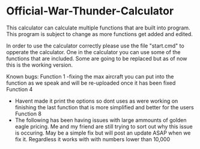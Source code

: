 # Official-War-Thunder-Calculator
This calculator can calculate multiple functions that are built into program. This program is subject to change as more functions get added and edited.

In order to use the calculator correctly please use the file "start.cmd" to opperate the calculator. One in the calculator
you can use some of the functions that are included. Some are going to be replaced but as of now this is the working version.

Known bugs:
Function 1
  -fixing the max aircraft you can put into the function as we speak and will be re-uploaded once it has been fixed
Function 4
  - Havent made it print the options so dont uses as were working on finishing the last function that is more simplified and
    better for the users
Function 8
  - The following has been having issues with large ammounts of golden eagle pricing. Me and my friend are still trying to sort
    out why this issue is occuring. May be a simple fix but will post an update ASAP when we fix it. Regardless it works with
    with numbers lower than 10,000
